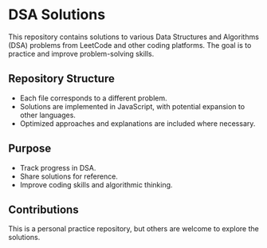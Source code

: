 # DSA Solutions

This repository contains solutions to various Data Structures and Algorithms (DSA) problems from LeetCode and other coding platforms. The goal is to practice and improve problem-solving skills.

## Repository Structure
- Each file corresponds to a different problem.
- Solutions are implemented in JavaScript, with potential expansion to other languages.
- Optimized approaches and explanations are included where necessary.

## Purpose
- Track progress in DSA.
- Share solutions for reference.
- Improve coding skills and algorithmic thinking.

## Contributions
This is a personal practice repository, but others are welcome to explore the solutions. 

